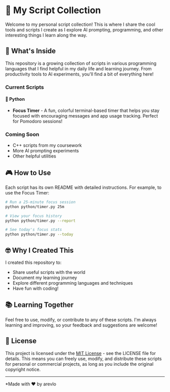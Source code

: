 # 🚀 My Script Collection

Welcome to my personal script collection! This is where I share the cool tools and scripts I create as I explore AI prompting, programming, and other interesting things I learn along the way.

## 🎯 What's Inside

This repository is a growing collection of scripts in various programming languages that I find helpful in my daily life and learning journey. From productivity tools to AI experiments, you'll find a bit of everything here!

### Current Scripts

#### 🐍 Python
- **Focus Timer** - A fun, colorful terminal-based timer that helps you stay focused with encouraging messages and app usage tracking. Perfect for Pomodoro sessions!

### Coming Soon
- C++ scripts from my coursework
- More AI prompting experiments
- Other helpful utilities

## 🎮 How to Use

Each script has its own README with detailed instructions. For example, to use the Focus Timer:

```bash
# Run a 25-minute focus session
python python/timer.py 25m

# View your focus history
python python/timer.py --report

# See today's focus stats
python python/timer.py --today
```

## 🤓 Why I Created This

I created this repository to:
- Share useful scripts with the world
- Document my learning journey
- Explore different programming languages and techniques
- Have fun with coding!

## 📚 Learning Together

Feel free to use, modify, or contribute to any of these scripts. I'm always learning and improving, so your feedback and suggestions are welcome!

## 🎨 License

This project is licensed under the [MIT License](LICENSE) - see the LICENSE file for details. This means you can freely use, modify, and distribute these scripts for personal or commercial projects, as long as you include the original copyright notice.

---

*Made with ❤️ by arevlo 
